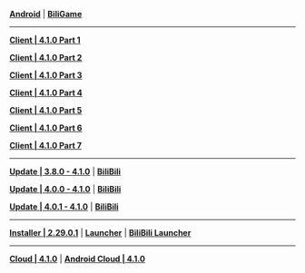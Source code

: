 **[Android](https://autopatchcn.yuanshen.com/client_app/download/Android/20230919105032_n8MbYGE88BYwQa6j/mihoyo/yuanshen_4.1.0.apk)** | **[BiliGame](https://pkg.biligame.com/games/ys_4.1.0_18054760_18121248_20230919_114541_c9622.apk)**

---

**[Client | 4.1.0 Part 1](https://autopatchcn.yuanshen.com/client_app/download/pc_zip/20230916101643_AgUJUVY76sv5uqeS/YuanShen_4.1.0.zip.001)**

**[Client | 4.1.0 Part 2](https://autopatchcn.yuanshen.com/client_app/download/pc_zip/20230916101643_AgUJUVY76sv5uqeS/YuanShen_4.1.0.zip.002)**

**[Client | 4.1.0 Part 3](https://autopatchcn.yuanshen.com/client_app/download/pc_zip/20230916101643_AgUJUVY76sv5uqeS/YuanShen_4.1.0.zip.003)**

**[Client | 4.1.0 Part 4](https://autopatchcn.yuanshen.com/client_app/download/pc_zip/20230916101643_AgUJUVY76sv5uqeS/YuanShen_4.1.0.zip.004)**

**[Client | 4.1.0 Part 5](https://autopatchcn.yuanshen.com/client_app/download/pc_zip/20230916101643_AgUJUVY76sv5uqeS/YuanShen_4.1.0.zip.005)**

**[Client | 4.1.0 Part 6](https://autopatchcn.yuanshen.com/client_app/download/pc_zip/20230916101643_AgUJUVY76sv5uqeS/YuanShen_4.1.0.zip.006)**

**[Client | 4.1.0 Part 7](https://autopatchcn.yuanshen.com/client_app/download/pc_zip/20230916101643_AgUJUVY76sv5uqeS/YuanShen_4.1.0.zip.007)**

---

**[Update | 3.8.0 - 4.1.0](https://autopatchcn.yuanshen.com/client_app/update/hk4e_cn/18/game_3.8.0_4.1.0_hdiff_uUamVC9q1I7p5sJl.zip)** | **[BiliBili](https://autopatchcn.yuanshen.com/client_app/update/hk4e_cn/17/game_3.8.0_4.1.0_hdiff_05BKkCrHduREoXSV.zip)**

**[Update | 4.0.0 - 4.1.0](https://autopatchcn.yuanshen.com/client_app/update/hk4e_cn/18/game_4.0.0_4.1.0_hdiff_crNJD5hCa21WoEmT.zip)** | **[BiliBili](https://autopatchcn.yuanshen.com/client_app/update/hk4e_cn/17/game_4.0.0_4.1.0_hdiff_FMPq0jls4xRXCNhJ.zip)**

**[Update | 4.0.1 - 4.1.0](https://autopatchcn.yuanshen.com/client_app/update/hk4e_cn/18/game_4.0.1_4.1.0_hdiff_kSHavhPZp92sLMt3.zip)** | **[BiliBili](https://autopatchcn.yuanshen.com/client_app/update/hk4e_cn/17/game_4.0.1_4.1.0_hdiff_ctUaPAwWZgj4d8hr.zip)**

---

**[Installer | 2.29.0.1](https://autopatchcn.yuanshen.com/client_app/download/launcher/20230918204601_cPQpzDz5jyIrOvqC/mihoyo/yuanshen_setup_20230908191656.exe)** | **[Launcher](https://autopatchcn.yuanshen.com/client_app/update/hk4e_cn/18/update_20230912184405_71394856gvdlXTFV.zip)** | **[BiliBili Launcher](https://autopatchcn.yuanshen.com/client_app/update/hk4e_cn/17/update_20230912184436_71394856hzdYPecH.zip)**

---

**[Cloud | 4.1.0](https://autopatchcn.yuanshen.com/client_app/download/cloudgame/pc/20230920172346_yBLkIM8qFpmtSviC/cypcmihoyo/yscloud_4.1.0.exe)** | **[Android Cloud | 4.1.0](https://autopatchcn.yuanshen.com/client_app/download/cloudgame/android/20230920193958_VN6ksUJjZm1Q7D2N/cymiyoushe/yscloud_4.1.0.apk)**
